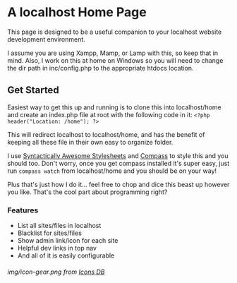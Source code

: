 # A localhost Home Page
This page is designed to be a useful companion to your localhost website development environment\.

I assume you are using Xampp, Mamp, or Lamp with this, so keep that in mind\.  Also, I work on this at home on Windows so you will need to change the dir path in inc/config\.php to the appropriate htdocs location\.

## Get Started
Easiest way to get this up and running is to clone this into localhost/home and create an index.php file at root with the following code in it:
`<?php header("Location: /home"); ?>`

This will redirect localhost to localhost/home, and has the benefit of keeping all these file in their own easy to organize folder\.

I use [Syntactically Awesome Stylesheets](http://sass-lang.com/) and [Compass](http://compass-style.org/) to style this and you should too\.  Don't worry, once you get compass installed it's super easy, just run `compass watch` from localhost/home and you should be on your way\!

Plus that's just how I do it\.\.\. feel free to chop and dice this beast up however you like\.  That's the cool part about programming right?

### Features
* List all sites/files in localhost
* Blacklist for sites/files
* Show admin link/icon for each site
* Helpful dev links in top nav
* And all of it is easily configurable

###### img/icon-gear.png from [Icons DB](http://www.iconsdb.com/black-icons/gear-2-icon.html)